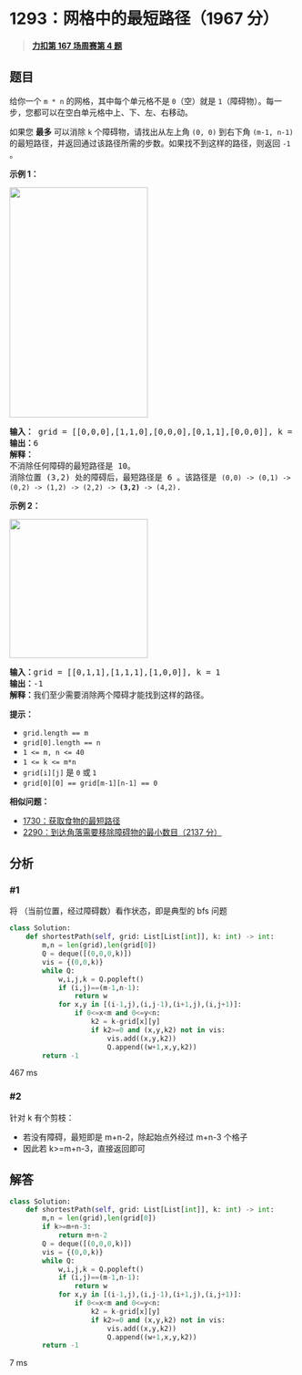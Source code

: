 # 1293：网格中的最短路径（1967 分）


> <u>**[力扣第 167 场周赛第 4 题](https://leetcode.cn/problems/shortest-path-in-a-grid-with-obstacles-elimination/)**</u>

## 题目

<p>给你一个 <code>m * n</code> 的网格，其中每个单元格不是 <code>0</code>（空）就是 <code>1</code>（障碍物）。每一步，您都可以在空白单元格中上、下、左、右移动。</p>

<p>如果您 <strong>最多</strong> 可以消除 <code>k</code> 个障碍物，请找出从左上角 <code>(0, 0)</code> 到右下角 <code>(m-1, n-1)</code> 的最短路径，并返回通过该路径所需的步数。如果找不到这样的路径，则返回 <code>-1</code> 。</p>



<p><strong>示例 1：</strong></p>

<p><img src="https://pic.leetcode.cn/1700710956-kcxqcC-img_v3_025f_d55a658c-8f40-464b-800f-22ccd27cc9fg.jpg" style="width: 243px; height: 404px;" /></p>

<pre>
<strong>输入：</strong> grid = [[0,0,0],[1,1,0],[0,0,0],[0,1,1],[0,0,0]], k = 1
<strong>输出：</strong>6
<strong>解释：
</strong>不消除任何障碍的最短路径是 10。
消除位置 (3,2) 处的障碍后，最短路径是 6 。该路径是 <code>(0,0) -&gt; (0,1) -&gt; (0,2) -&gt; (1,2) -&gt; (2,2) -&gt; <strong>(3,2)</strong> -&gt; (4,2)</code>.
</pre>

<p><strong>示例 2：</strong></p>

<p><img src="https://pic.leetcode.cn/1700710701-uPqkZe-img_v3_025f_0edd50fb-8a70-4a42-add0-f602caaad35g.jpg" style="width: 243px; height: 244px;" /></p>

<pre>
<strong>输入：</strong>grid = [[0,1,1],[1,1,1],[1,0,0]], k = 1
<strong>输出：</strong>-1
<strong>解释：</strong>我们至少需要消除两个障碍才能找到这样的路径。
</pre>



<p><strong>提示：</strong></p>

<ul>
<li><code>grid.length == m</code></li>
<li><code>grid[0].length == n</code></li>
<li><code>1 &lt;= m, n &lt;= 40</code></li>
<li><code>1 &lt;= k &lt;= m*n</code></li>
<li><code>grid[i][j]</code> 是 <code>0</code> 或<strong> </strong><code>1</code></li>
<li><code>grid[0][0] == grid[m-1][n-1] == 0</code></li>
</ul>


**相似问题：**
- [1730：获取食物的最短路径](/leetcode/1730)
- [2290：到达角落需要移除障碍物的最小数目（2137 分）](/leetcode/2290)


## 分析

### #1

将 （当前位置，经过障碍数）看作状态，即是典型的 bfs 问题

```python
class Solution:
    def shortestPath(self, grid: List[List[int]], k: int) -> int:
        m,n = len(grid),len(grid[0])
        Q = deque([(0,0,0,k)])
        vis = {(0,0,k)}
        while Q:
            w,i,j,k = Q.popleft()
            if (i,j)==(m-1,n-1):
                return w
            for x,y in [(i-1,j),(i,j-1),(i+1,j),(i,j+1)]:
                if 0<=x<m and 0<=y<n:
                    k2 = k-grid[x][y]
                    if k2>=0 and (x,y,k2) not in vis:
                        vis.add((x,y,k2))
                        Q.append((w+1,x,y,k2))
        return -1
```
467 ms

### #2

针对 k 有个剪枝：
- 若没有障碍，最短即是 m+n-2，除起始点外经过 m+n-3 个格子
- 因此若 k>=m+n-3，直接返回即可

## 解答

```python
class Solution:
    def shortestPath(self, grid: List[List[int]], k: int) -> int:
        m,n = len(grid),len(grid[0])
        if k>=m+n-3:
            return m+n-2
        Q = deque([(0,0,0,k)])
        vis = {(0,0,k)}
        while Q:
            w,i,j,k = Q.popleft()
            if (i,j)==(m-1,n-1):
                return w
            for x,y in [(i-1,j),(i,j-1),(i+1,j),(i,j+1)]:
                if 0<=x<m and 0<=y<n:
                    k2 = k-grid[x][y]
                    if k2>=0 and (x,y,k2) not in vis:
                        vis.add((x,y,k2))
                        Q.append((w+1,x,y,k2))
        return -1
```
7 ms

